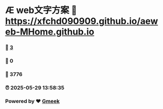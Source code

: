 # Æ web文字方案 :link: https://xfchd090909.github.io/aeweb-MHome.github.io 
### :page_facing_up: [3](https://xfchd090909.github.io/aeweb-MHome.github.io/tag.html) 
### :speech_balloon: 0 
### :hibiscus: 3776 
### :alarm_clock: 2025-05-29 13:58:35 
### Powered by :heart: [Gmeek](https://github.com/Meekdai/Gmeek)
